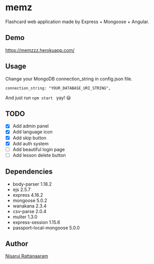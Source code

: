 # memz
Flashcard web application made by Express + Mongoose + Angular.

## Demo ##
https://memzzz.herokuapp.com/

## Usage ##
Change your MongoDB connection_string in config.json file.
```
connection_string: "YOUR_DATABASE_URI_STRING",
```
And just run `npm start ` yay! :smiley:

## TODO ##
- [x] Add admin panel
- [x] Add language icon
- [x] Add skip button
- [x] Add auth system
- [ ] Add beautiful login page
- [ ] Add lesson delete button

## Dependencies ##
- body-parser 1.18.2
- ejs 2.5.7
- express 4.16.2
- mongoose 5.0.2
- wanakana 2.3.4
- csv-parse 2.0.4
- multer 1.3.0
- express-session 1.15.6
- passport-local-mongoose 5.0.0

## Author ##
[Nisaruj Rattanaaram](https://github.com/nisaruj)
